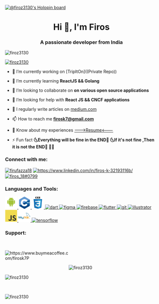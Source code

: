 [![@firoz3130's Holopin board](https://holopin.me/firoz3130)](https://holopin.io/@firoz3130)
<h1 align="center">Hi 👋, I'm Firos</h1>
<h3 align="center">A passionate developer from India</h3>

<p align="left"> <img src="https://komarev.com/ghpvc/?username=firoz3130&label=Profile%20views&color=0e75b6&style=flat" alt="firoz3130" /> </p>

<p align="left"> <a href="https://github.com/ryo-ma/github-profile-trophy"><img src="https://github-profile-trophy.vercel.app/?username=firoz3130" alt="firoz3130" /></a> </p>

- 🔭 I’m currently working on [TripItOn]((Private Repo))

- 🌱 I’m currently learning **ReactJS && Golang**

- 👯 I’m looking to collaborate on **on various open source applications**

- 🤝 I’m looking for help with **React JS && CNCF applications**

- 📝 I regularly write articles on [medium.com](https://medium.com/@firosk7)

- 📫 How to reach me **firosk7@gmail.com**

- 📄 Know about my experiences [--->Resume<---](https://shorturl.at/dyGHM)

- ⚡ Fun fact **🌜Everything will be fine in the END🌛 🌜If it's not fine ,Then it is not the END🌛 👀👀**

<h3 align="left">Connect with me:</h3>
<p align="left">
<a href="https://twitter.com/firufazza18" target="blank"><img align="center" src="https://raw.githubusercontent.com/rahuldkjain/github-profile-readme-generator/master/src/images/icons/Social/twitter.svg" alt="firufazza18" height="30" width="40" /></a>
<a href="https://linkedin.com/in/https://www.linkedin.com/in/firos-k-32193116b/" target="blank"><img align="center" src="https://raw.githubusercontent.com/rahuldkjain/github-profile-readme-generator/master/src/images/icons/Social/linked-in-alt.svg" alt="https://www.linkedin.com/in/firos-k-32193116b/" height="30" width="40" /></a>
<a href="https://discord.gg/firos_18#0799" target="blank"><img align="center" src="https://raw.githubusercontent.com/rahuldkjain/github-profile-readme-generator/master/src/images/icons/Social/discord.svg" alt="firos_18#0799" height="30" width="40" /></a>
</p>

<h3 align="left">Languages and Tools:</h3>
<p align="left"> <a href="https://developer.android.com" target="_blank" rel="noreferrer"> <img src="https://raw.githubusercontent.com/devicons/devicon/master/icons/android/android-original-wordmark.svg" alt="android" width="40" height="40"/> </a><a href="https://www.w3schools.com/cpp/" target="_blank" rel="noreferrer"> <img src="https://raw.githubusercontent.com/devicons/devicon/master/icons/cplusplus/cplusplus-original.svg" alt="cplusplus" width="40" height="40"/> </a> <a href="https://www.w3schools.com/css/" target="_blank" rel="noreferrer"> <img src="https://raw.githubusercontent.com/devicons/devicon/master/icons/css3/css3-original-wordmark.svg" alt="css3" width="40" height="40"/> </a> <a href="https://dart.dev" target="_blank" rel="noreferrer"> <img src="https://www.vectorlogo.zone/logos/dartlang/dartlang-icon.svg" alt="dart" width="40" height="40"/> </a> <a href="https://www.figma.com/" target="_blank" rel="noreferrer"> <img src="https://www.vectorlogo.zone/logos/figma/figma-icon.svg" alt="figma" width="40" height="40"/> </a> <a href="https://firebase.google.com/" target="_blank" rel="noreferrer"> <img src="https://www.vectorlogo.zone/logos/firebase/firebase-icon.svg" alt="firebase" width="40" height="40"/> </a> <a href="https://flutter.dev" target="_blank" rel="noreferrer"> <img src="https://www.vectorlogo.zone/logos/flutterio/flutterio-icon.svg" alt="flutter" width="40" height="40"/> </a> <a href="https://git-scm.com/" target="_blank" rel="noreferrer"> <img src="https://www.vectorlogo.zone/logos/git-scm/git-scm-icon.svg" alt="git" width="40" height="40"/> </a> <a href="https://www.adobe.com/in/products/illustrator.html" target="_blank" rel="noreferrer"> <img src="https://www.vectorlogo.zone/logos/adobe_illustrator/adobe_illustrator-icon.svg" alt="illustrator" width="40" height="40"/> </a> <a href="https://developer.mozilla.org/en-US/docs/Web/JavaScript" target="_blank" rel="noreferrer"> <img src="https://raw.githubusercontent.com/devicons/devicon/master/icons/javascript/javascript-original.svg" alt="javascript" width="40" height="40"/> </a><a href="https://www.mysql.com/" target="_blank" rel="noreferrer"> <img src="https://raw.githubusercontent.com/devicons/devicon/master/icons/mysql/mysql-original-wordmark.svg" alt="mysql" width="40" height="40"/> </a> <a href="https://www.tensorflow.org" target="_blank" rel="noreferrer"> <img src="https://www.vectorlogo.zone/logos/tensorflow/tensorflow-icon.svg" alt="tensorflow" width="40" height="40"/> </a>  </p>

<h3 align="left">Support:</h3><br>
<p><a href="https://www.buymeacoffee.com/https://www.buymeacoffee.com/firosk7P"> <img align="left" src="https://cdn.buymeacoffee.com/buttons/v2/default-yellow.png" height="50" width="210" alt="https://www.buymeacoffee.com/firosk7P" /></a></p><br><br>

<p><img align="left" src="https://github-readme-stats.vercel.app/api/top-langs?username=firoz3130&show_icons=true&locale=en&layout=compact" alt="firoz3130" /></p><br>
<p><img align="center" src="https://github-readme-stats.vercel.app/api?username=firoz3130&show_icons=true&locale=en" alt="firoz3130" /></p><br>
<p><img align="center" src="https://github-readme-streak-stats.herokuapp.com/?user=firoz3130&" alt="firoz3130" /></p><br>


